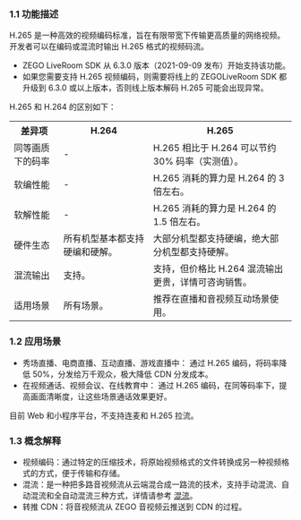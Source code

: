 ### 1.1 功能描述

H.265 是一种高效的视频编码标准，旨在有限带宽下传输更高质量的网络视频。开发者可以在编码或混流时输出 H.265 格式的视频码流。

<div class="mk-hint">


- ZEGO LiveRoom SDK 从 6.3.0 版本（2021-09-09 发布）开始支持该功能。
- 如果您需要支持 H.265 视频编码，则需要将线上的 ZEGOLiveRoom SDK 都升级到 6.3.0 或以上版本，否则线上版本解码 H.265 可能会出现异常。
</div>

H.265 和 H.264 的区别如下：

<table>
  <colgroup>
    <col>
    <col>
    <col>
  </colgroup>
  <tbody><tr>
    <th>差异项</th>
    <th>H.264</th>
    <th>H.265</th>
  </tr>
  <tr>
    <td>同等画质下的码率</td>
    <td>-</td>
    <td>H.265 相比于 H.264 可以节约 30% 码率（实测值）。</td>
  </tr>
  <tr>
    <td>软编性能</td>
    <td>-</td>
    <td>H.265&nbsp;消耗的算力是 H.264 的 3 倍左右。</td>
  </tr>
  <tr>
    <td>软解性能</td>
    <td>-</td>
    <td>H.265&nbsp;消耗的算力是 H.264 的 1.5 倍左右。</td>
  </tr>
  <tr>
    <td>硬件生态</td>
    <td>所有机型基本都支持硬编和硬解。</td>
    <td>大部分机型都支持硬编，绝大部分机型都支持硬解。</td>
  </tr>
  <tr>
    <td>混流输出</td>
    <td>支持。</td>
    <td>支持，但价格比 H.264 混流输出更贵，详情可咨询销售。</td>
  </tr>
  <tr>
    <td>适用场景</td>
    <td>所有场景。</td>
    <td>推荐在直播和音视频互动场景使用。</td>
  </tr>
</tbody></table>

### 1.2 应用场景

- 秀场直播、电商直播、互动直播、游戏直播中：
通过 H.265 编码，将码率降低 50%，分发给万千观众，极大降低 CDN 分发成本。
- 在视频通话、视频会议、在线教育中：
通过 H.265 编码，在同等码率下，提高画面清晰度，让这些场景通话效果更好。 

<div class="mk-warning">


目前 Web 和小程序平台，不支持连麦和 H.265 拉流。
</div>


### 1.3 概念解释

- 视频编码：通过特定的压缩技术，将原始视频格式的文件转换成另一种视频格式的方式，便于传输和存储。
- 混流：是一种把多路音视频流从云端混合成一路流的技术，支持手动混流、自动混流和全自动混流三种方式，详情请参考 [混流](!Advanced_Feature/MixStream)。
- 转推 CDN：将音视频流从 ZEGO 音视频云推送到 CDN 的过程。



























